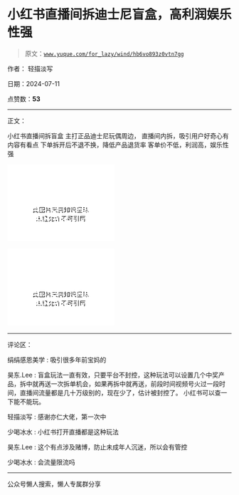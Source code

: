 # 小红书直播间拆迪士尼盲盒，高利润娱乐性强

> 原文：[`www.yuque.com/for_lazy/wind/hb6vo893z0vtn7gg`](https://www.yuque.com/for_lazy/wind/hb6vo893z0vtn7gg)

作者： 轻描淡写

日期：2024-07-11

点赞数：**53**

* * *

正文：

小红书直播间拆盲盒 主打正品迪士尼玩偶周边， 直播间内拆，吸引用户好奇心有内容有看点 下单拆开后不退不换，降低产品退货率 客单价不低，利润高，娱乐性强

![](img/c74f049b915e802c375ba0c139fd6e41.png "None")

![](img/d1d14b8bdc5b0d8fded39ccbc860ee72.png "None")

* * *

评论区：

绢绢感恩美学 : 吸引很多年前宝妈的

昊东.Lee : 盲盒玩法一直有效，只要平台不封控，这种玩法可以设置几个中奖产品，拆中就再送一次拆单机会，如果再拆中就再送，前段时间视频号火过一段时间，直播间流量都是几十万级别的，现在少了，估计被封控了。
小红书可以查一下能不能玩。

轻描淡写 : 感谢亦仁大佬，第一次中

少喝冰水 : 小红书打开直播都是这种玩法

昊东.Lee : 这个有点涉及赌博，防止未成年人沉迷，所以会有管控

少喝冰水 : 会流量限流吗

* * *

公众号懒人搜索，懒人专属群分享